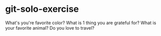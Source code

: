 # git-solo-exercise
What's you're favorite color?
What is 1 thing you are grateful for?
What is your favorite animal?
Do you love to travel?